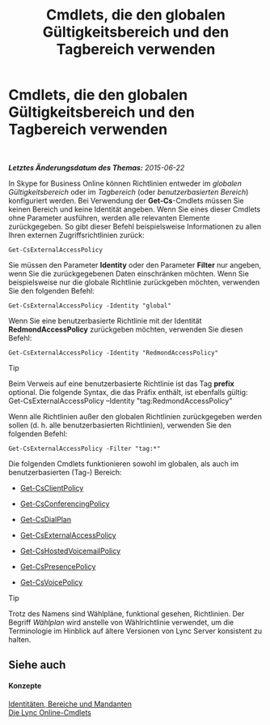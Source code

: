 ﻿---
title: Cmdlets, die den globalen Gültigkeitsbereich und den Tagbereich verwenden
TOCTitle: Cmdlets, die den globalen Gültigkeitsbereich und den Tagbereich verwenden
ms:assetid: 1e2bc055-8a72-425e-967b-e253add7018c
ms:mtpsurl: https://technet.microsoft.com/de-de/library/Dn362774(v=OCS.15)
ms:contentKeyID: 56269254
ms.date: 06/01/2017
mtps_version: v=OCS.15
ms.translationtype: HT
---

# Cmdlets, die den globalen Gültigkeitsbereich und den Tagbereich verwenden

 

_**Letztes Änderungsdatum des Themas:** 2015-06-22_

In Skype for Business Online können Richtlinien entweder im *globalen Gültigkeitsbereich* oder im *Tagbereich* (oder *benutzerbasierten Bereich*) konfiguriert werden. Bei Verwendung der **Get-Cs**-Cmdlets müssen Sie keinen Bereich und keine Identität angeben. Wenn Sie eines dieser Cmdlets ohne Parameter ausführen, werden alle relevanten Elemente zurückgegeben. So gibt dieser Befehl beispielsweise Informationen zu allen Ihren externen Zugriffsrichtlinien zurück:

    Get-CsExternalAccessPolicy

Sie müssen den Parameter **Identity** oder den Parameter **Filter** nur angeben, wenn Sie die zurückgegebenen Daten einschränken möchten. Wenn Sie beispielsweise nur die globale Richtlinie zurückgeben möchten, verwenden Sie den folgenden Befehl:

    Get-CsExternalAccessPolicy -Identity "global"

Wenn Sie eine benutzerbasierte Richtlinie mit der Identität **RedmondAccessPolicy** zurückgeben möchten, verwenden Sie diesen Befehl:

    Get-CsExternalAccessPolicy -Identity "RedmondAccessPolicy"


> [!TIP]
> Beim Verweis auf eine benutzerbasierte Richtlinie ist das Tag <STRONG>prefix</STRONG> optional. Die folgende Syntax, die das Präfix enthält, ist ebenfalls gültig:<BR>Get-CsExternalAccessPolicy –Identity "tag:RedmondAccessPolicy"



Wenn alle Richtlinien außer den globalen Richtlinien zurückgegeben werden sollen (d. h. alle benutzerbasierten Richtlinien), verwenden Sie den folgenden Befehl:

    Get-CsExternalAccessPolicy -Filter "tag:*"

Die folgenden Cmdlets funktionieren sowohl im globalen, als auch im benutzerbasierten (Tag-) Bereich:

  - [Get-CsClientPolicy](get-csclientpolicy.md)

  - [Get-CsConferencingPolicy](get-csconferencingpolicy.md)

  - [Get-CsDialPlan](get-csdialplan.md)

  - [Get-CsExternalAccessPolicy](get-csexternalaccesspolicy.md)

  - [Get-CsHostedVoicemailPolicy](get-cshostedvoicemailpolicy.md)

  - [Get-CsPresencePolicy](get-cspresencepolicy.md)

  - [Get-CsVoicePolicy](get-csvoicepolicy.md)


> [!TIP]
> Trotz des Namens sind Wählpläne, funktional gesehen, Richtlinien. Der Begriff <EM>Wählplan</EM> wird anstelle von Wählrichtlinie verwendet, um die Terminologie im Hinblick auf ältere Versionen von Lync Server konsistent zu halten.



## Siehe auch

#### Konzepte

[Identitäten, Bereiche und Mandanten](identities-scopes-and-tenants-in-skype-for-business-online.md)  
[Die Lync Online-Cmdlets](the-skype-for-business-online-cmdlets.md)

